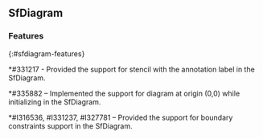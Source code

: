 ## SfDiagram

### Features
{:#sfdiagram-features}

*\#331217 - Provided the support for stencil with the annotation label in the SfDiagram.

*\#335882 – Implemented the support for diagram at origin (0,0) while initializing in the SfDiagram.

*\#I316536, \#I331237, \#I327781 – Provided the support for boundary constraints support in the SfDiagram.